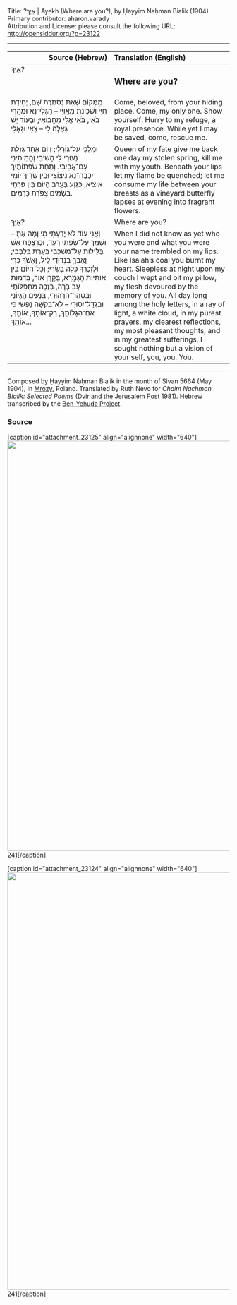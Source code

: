 <html>
<head></head>
<body>
Title: ?אַיֵּךְ | Ayekh (Where are you?), by Ḥayyim Naḥman Bialik (1904)<br />
Primary contributor: aharon.varady<br />
Attribution and License: please consult the following URL: <a href="http://opensiddur.org/?p=23122">http://opensiddur.org/?p=23122</a>
<p />
<hr />

<table style="margin-left: auto;margin-right: auto;" class="draggable">
<thead><tr><th id="x" style="text-align: right;">Source (Hebrew)</th><th style="text-align: left;">Translation (English)</th></tr></thead>
<tbody>
<tr><td style="vertical-align:top;" width="46%">
<div class="liturgy"><span lang="he">
אַיֵּךְ?
</span></div></td>
 
<td style="vertical-align:top;" width="53%">
<div class="english">
<h3>Where are you?</h3>
</div></td></tr>


<tr><td style="vertical-align:top;" width="46%">
<div class="liturgy"><span lang="he">
מִמְּקוֹם שֶׁאַתְּ נִסְתֶּרֶת שָׁם, יְחִידַת חַיַּי
וּשְׁכִינַת מַאֲוַיַּי –
הִגָּלִי־נָא וּמַהֲרִי בֹאִי, בֹּאִי
אֱלֵי מַחֲבוֹאִי;
וּבְעוֹד יֵשׁ גְּאֻלָּה לִי – צְאִי וּגְאָלִי
</span></div></td>
 
<td style="vertical-align:top;" width="53%">
<div class="english">
Come, beloved, from your hiding place. Come, 
my only one. Show yourself. Hurry 
to my refuge, a royal presence.
While yet I may be saved, come, rescue me.
</div></td></tr>


<tr><td style="vertical-align:top;" width="46%">
<div class="liturgy"><span lang="he">
וּמָלְכִי עַל־גּוֹרָלִי;
וְיוֹם אֶחָד גְּזֵלַת נְעוּרַי לִי הָשִׁיבִי
וַהֲמִיתִינִי עִם־אֲבִיבִי.
וְתַחַת שִׂפְתוֹתַיִךְ יִכְבֶּה־נָא נִיצוֹצִי
וּבֵין שָׁדַיִךְ יוֹמִי אוֹצִיא,
כִּגְוַע בַּעֲרֹב הַיּוֹם בֵּין פִּרְחֵי בְשָׂמִים
צִפֹּרֶת כְּרָמִים.
</span></div></td>
 
<td style="vertical-align:top;" width="53%">
<div class="english">
Queen of my fate 
give me back one day 
my stolen spring, kill me 
with my youth. Beneath 
your lips let my flame 
be quenched; let me consume 
my life between your 
breasts as a vineyard butterfly 
lapses at evening 
into fragrant flowers.
</div></td></tr>


<tr><td style="vertical-align:top;" width="46%">
<div class="liturgy"><span lang="he"> 
אַיֵּךְ?
</span></div></td>
 
<td style="vertical-align:top;" width="53%">
<div class="english">
Where are you?
</div></td></tr>


<tr><td style="vertical-align:top;" width="46%">
<div class="liturgy"><span lang="he">
וַאֲנִי עוֹד לֹא יָדַעְתִּי מִי וָמָה אַתְּ –
וּשְׁמֵךְ עַל־שְׂפָתַי רָעַד,
וּכְרִצְפַּת אֵשׁ בַּלֵּילוֹת עַל־מִשְׁכָּבִי
בָּעַרְתְּ בִּלְבָבִי;
וָאֵבְךְּ בִּנְדוּדֵי לֵיל, וָאֶשֹּׁךְ כָּרִי
וּלְזִכְרֵךְ כָּלָה בְשָׂרִי;
וְכׇל־הַיּוֹם בֵּין אוֹתִיּוֹת הַגְּמָרָא,
בְּקֶרֶן אוֹר, בִּדְמוּת עָב בָּרָה,
בַּזַּכָּה מִתְּפִלּוֹתַי וּבִטְהָר־הִרְהוּרַי,
בִּנְעִים הֶגְיוֹנַי וּבִגְדָל־יִסּוּרַי –
לֹא־בִקְשָׁה נַפְשִׁי כִּי אִם־הִגָּלוֹתֵךְ,
רַק־אוֹתָךְ, אוֹתָךְ, אוֹתָךְ...
</span></div></td>
 
<td style="vertical-align:top;" width="53%">
<div class="english">
When I did not know as yet 
who you were and what you were 
your name trembled on my lips.
Like Isaiah’s coal you burnt my heart. 
Sleepless at night upon my couch 
I wept and bit my pillow, my flesh 
devoured by the memory of you.
All day long among the holy letters,
in a ray of light,
a white cloud,
in my purest prayers,
my clearest reflections,
my most pleasant thoughts,
and in my greatest
sufferings, I sought nothing but
a vision of your
self, you, you. You. 
</div></td></tr>
</tbody></table>

<hr />

Composed by Ḥayyim Naḥman Bialik in the month of Sivan 5664 (May 1904), in <a href="https://en.wikipedia.org/wiki/Gmina_Mrozy">Mrozy</a>, Poland. Translated by Ruth Nevo for <em>Chaim Nachman Bialik: Selected Poems</em> (Dvir and the Jerusalem Post 1981). Hebrew transcribed by the <a href="https://benyehuda.org/bialik/bia065.html">Ben-Yehuda Project</a>. 

<h3>Source</h3>

[caption id="attachment_23125" align="alignnone" width="640"]<a href="https://opensiddur.org/wp-content/uploads/2018/12/image00066.jpg"><img src="https://opensiddur.org/wp-content/uploads/2018/12/image00066-705x1024.jpg" alt="" width="640" height="930" class="size-large wp-image-23125" /></a> 241[/caption]

[caption id="attachment_23124" align="alignnone" width="640"]<a href="https://opensiddur.org/wp-content/uploads/2018/12/image00065.jpg"><img src="https://opensiddur.org/wp-content/uploads/2018/12/image00065-692x1024.jpg" alt="" width="640" height="947" class="size-large wp-image-23124" /></a> 241[/caption]


</body>
</html>